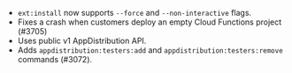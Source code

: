 - `ext:install` now supports `--force` and `--non-interactive` flags.
- Fixes a crash when customers deploy an empty Cloud Functions project (#3705)
- Uses public v1 AppDistribution API.
- Adds `appdistribution:testers:add` and `appdistribution:testers:remove` commands (#3072).
